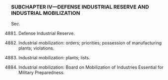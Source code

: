 ### SUBCHAPTER IV—DEFENSE INDUSTRIAL RESERVE AND INDUSTRIAL MOBILIZATION ###

Sec.

4881. Defense Industrial Reserve.

4882. Industrial mobilization: orders; priorities; possession of manufacturing plants; violations.

4883. Industrial mobilization: plants; lists.

4884. Industrial mobilization: Board on Mobilization of Industries Essential for Military Preparedness.